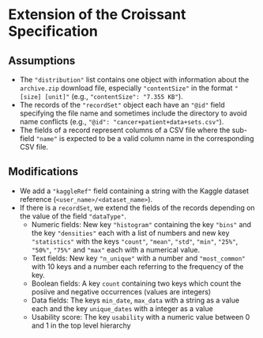 # Extension of the Croissant Specification

## Assumptions

- The `"distribution"` list contains one object with information about the `archive.zip` download file, especially `"contentSize"` in the format `"[size] [unit]"` (e.g., `"contentSize": "7.355 KB"`).
- The records of the `"recordSet"` object each have an `"@id"` field specifying the file name and sometimes include the directory to avoid name conflicts (e.g., `"@id": "cancer+patient+data+sets.csv"`).
- The fields of a record represent columns of a CSV file where the sub-field `"name"` is expected to be a valid column name in the corresponding CSV file.

## Modifications

- We add a `"kaggleRef"` field containing a string with the Kaggle dataset reference (`<user_name>/<dataset_name>`).
- If there is a `recordSet`, we extend the fields of the records depending on the value of the field `"dataType"`.
  - Numeric fields: New key `"histogram"` containing the key `"bins"` and the key `"densities"` each with a list of numbers and new key `"statistics"` with the keys `"count"`, `"mean"`, `"std"`, `"min"`, `"25%"`, `"50%"`, `"75%"` and `"max"` each with a numerical value.
  - Text fields: New key `"n_unique"` with a number and `"most_common"` with 10 keys and a number each referring to the frequency of the key.
  - Boolean fields: A key `count` containing two keys which count the posiive and negative occurrences (values are integers)
  - Data fields: The keys `min_date`, `max_data` with a string as a value each and the key `unique_dates` with a integer as a value
  - Usability score: The key `usability` with a numeric value between 0 and 1 in the top level hierarchy
